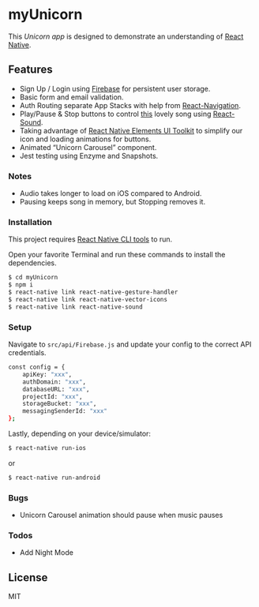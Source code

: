 # myUnicorn
This *Unicorn app* is designed to demonstrate an understanding of [React Native](https://facebook.github.io/react-native/).

## Features
  - Sign Up / Login using [Firebase](https://firebase.google.com) for persistent user storage.
  - Basic form and email validation.
  - Auth Routing separate App Stacks with help from [React-Navigation](https://reactnavigation.org).
  - Play/Pause & Stop buttons to control [this](https://austincameron.com/Pink%20Fluffy%20Unicorns%20Dancing%20on%20Rainbows%20-%20Fluffle%20Puff%20.mp3) lovely song using [React-Sound](https://github.com/zmxv/react-native-sound).
  - Taking advantage of [React Native Elements UI Toolkit](https://react-native-training.github.io/react-native-elements/) to simplify our icon and loading animations for buttons.
  - Animated “Unicorn Carousel” component.
  - Jest testing using Enzyme and Snapshots.

### Notes
  - Audio takes longer to load on iOS compared to Android.
  - Pausing keeps song in memory, but Stopping removes it.

### Installation
This project requires [React Native CLI tools](https://facebook.github.io/react-native/docs/getting-started) to run.

Open your favorite Terminal and run these commands to install the dependencies.
```sh
$ cd myUnicorn
$ npm i
$ react-native link react-native-gesture-handler
$ react-native link react-native-vector-icons
$ react-native link react-native-sound
```
### Setup
Navigate to ``src/api/Firebase.js`` and update your config to the correct API credentials.
```sh
const config = {
    apiKey: "xxx",
    authDomain: "xxx",
    databaseURL: "xxx",
    projectId: "xxx",
    storageBucket: "xxx",
    messagingSenderId: "xxx"
};
```

Lastly, depending on your device/simulator:

```sh
$ react-native run-ios
```
or
```sh
$ react-native run-android
```
### Bugs

  - Unicorn Carousel animation should pause when music pauses

### Todos

 - Add Night Mode

License
----

MIT